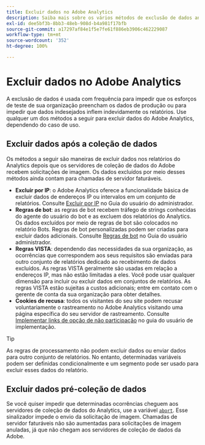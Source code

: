 ```yaml
---
title: Excluir dados no Adobe Analytics
description: Saiba mais sobre os vários métodos de exclusão de dados antes e depois da coleção de dados.
exl-id: dee5bf3b-8bb3-48eb-908d-b4a981f17bfb
source-git-commit: a17297af84e1f5e7fe61f886eb3906c462229087
workflow-type: tm+mt
source-wordcount: '352'
ht-degree: 100%

---
```


# Excluir dados no Adobe Analytics

A exclusão de dados é usada com frequência para impedir que os esforços de teste de sua organização preencham os dados de produção ou para impedir que dados indesejados inflem indevidamente os relatórios. Use qualquer um dos métodos a seguir para excluir dados do Adobe Analytics, dependendo do caso de uso.

## Excluir dados após a coleção de dados

Os métodos a seguir são maneiras de excluir dados nos relatórios do Analytics depois que os servidores de coleção de dados do Adobe recebem solicitações de imagem. Os dados excluídos por meio desses métodos ainda contam para chamadas de servidor faturáveis.

* **Excluir por IP**: o Adobe Analytics oferece a funcionalidade básica de excluir dados de endereços IP ou intervalos em um conjunto de relatórios. Consulte [Excluir por IP](/help/admin/admin/exclude-ip.md) no Guia do usuário do administrador.
* **Regras de bot**: as regras de bot recebem tráfego de strings conhecidas do agente do usuário do bot e as excluem dos relatórios do Analytics. Os dados excluídos por meio de regras de bot são colocados no relatório Bots. Regras de bot personalizadas podem ser criadas para excluir dados adicionais. Consulte [Regras de bot](/help/admin/admin/c-manage-report-suites/c-edit-report-suites/general/bot-removal/bot-rules.md) no Guia do usuário administrador.
* **Regras VISTA**: dependendo das necessidades da sua organização, as ocorrências que correspondem aos seus requisitos são enviadas para outro conjunto de relatórios dedicado ao recebimento de dados excluídos. As regras VISTA geralmente são usadas em relação a endereços IP, mas não estão limitadas a eles. Você pode usar qualquer dimensão para incluir ou excluir dados em conjuntos de relatórios. As regras VISTA estão sujeitas a custos adicionais; entre em contato com o gerente de conta da sua organização para obter detalhes.
* **Cookies de recusa**: todos os visitantes do seu site podem recusar voluntariamente o rastreamento no Adobe Analytics visitando uma página específica do seu servidor de rastreamento. Consulte [Implementar links de opção de não participação](/help/implement/js/opt-out.md) no guia do usuário de implementação.

>[!TIP]
>
>As regras de processamento não podem excluir dados ou enviar dados para outro conjunto de relatórios. No entanto, determinadas variáveis podem ser definidas condicionalmente e um segmento pode ser usado para excluir esses dados do relatório.

## Excluir dados pré-coleção de dados

Se você quiser impedir que determinadas ocorrências cheguem aos servidores de coleção de dados do Analytics, use a variável [`abort`](/help/implement/vars/config-vars/abort.md). Esse sinalizador impede o envio da solicitação de imagem. Chamadas de servidor faturáveis não são aumentadas para solicitações de imagem anuladas, já que não chegam aos servidores de coleção de dados da Adobe.
